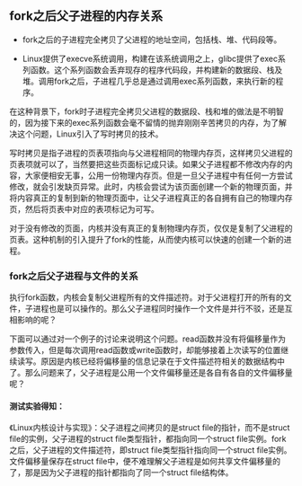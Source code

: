 ## fork之后父子进程的内存关系

  - fork之后的子进程完全拷贝了父进程的地址空间，包括栈、堆、代码段等。
  
  - Linux提供了execve系统调用，构建在该系统调用之上，glibc提供了exec系列函数。这个系列函数会丢弃现存的程序代码段，并构建新的数据段、栈及堆。调用fork之后，子进程几乎总是通过调用exec系列函数，来执行新的程序。
  
  在这种背景下，fork时子进程完全拷贝父进程的数据段、栈和堆的做法是不明智的，因为接下来的exec系列函数会毫不留情的抛弃刚刚辛苦拷贝的内存，为了解决这个问题，Linux引入了写时拷贝的技术。
  
  写时拷贝是指子进程的页表项指向与父进程相同的物理内存页，这样拷贝父进程的页表项就可以了，当然要把这些页面标记成只读。如果父子进程都不修改内存的内容，大家便相安无事，公用一份物理内存页。但是一旦父子进程中有任何一方尝试修改，就会引发缺页异常。此时，内核会尝试为该页面创建一个新的物理页面，并将内容真正的复制到新的物理页面中，让父子进程真正的各自拥有自己的物理内存页，然后将页表中对应的表项标记为可写。
  
  对于没有修改的页面，内核并没有真正的复制物理内存页，仅仅是复制了父进程的页表。这种机制的引入提升了fork的性能，从而使内核可以快速的创建一个新的进程。
  
### fork之后父子进程与文件的关系

  执行fork函数，内核会复制父进程所有的文件描述符。对于父进程打开的所有的文件，子进程也是可以操作的。那么父子进程同时操作一个文件是并行不驳，还是互相影响的呢？
  
  下面可以通过对一个例子的讨论来说明这个问题。read函数并没有将偏移量作为参数传入，但是每次调用read函数或write函数时，却能够接着上次读写的位置继续读写。原因是内核已经将偏移量的信息记录在于文件描述符相关的数据结构中了。那么问题来了，父子进程是公用一个文件偏移量还是各自有各自的文件偏移量呢？
  
#### 测试实验得知：

  《Linux内核设计与实现》：父子进程之间拷贝的是struct file的指针，而不是struct file的实例，父子进程的struct file类型指针，都指向同一个struct file实例。fork之后，父子进程的文件描述符，即struct file类型指针指向同一个struct file实例。文件偏移量保存在struct file中，便不难理解父子进程是如何共享文件偏移量的了，那是因为父子进程的指针都指向了同一个struct file结构体。
	
